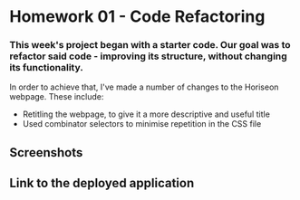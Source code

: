# Homework 01 - Code Refactoring

### This week's project began with a starter code. Our goal was to refactor said code - improving its structure, without changing its functionality.

In order to achieve that, I've made a number of changes to the Horiseon webpage. These include:

- Retitling the webpage, to give it a more descriptive and useful title
- Used combinator selectors to minimise repetition in the CSS file

## Screenshots

## Link to the deployed application
